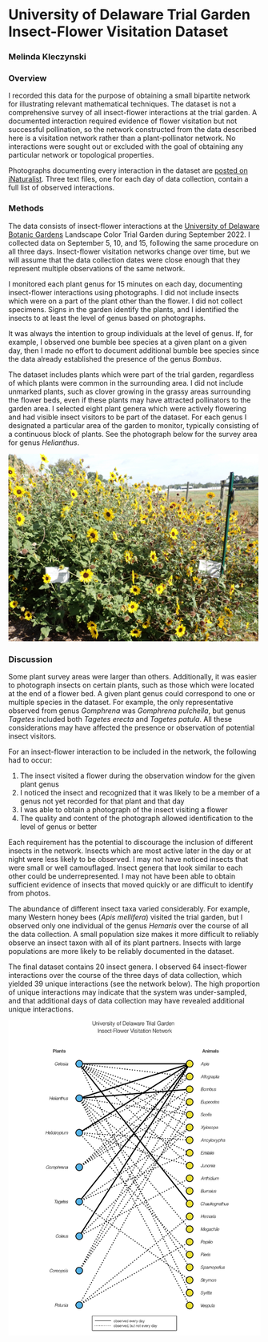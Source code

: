 # University of Delaware Trial Garden Insect-Flower Visitation Dataset

### Melinda Kleczynski

### Overview

I recorded this data for the purpose of obtaining a small bipartite network for illustrating relevant mathematical techniques. The dataset is not a comprehensive survey of all insect-flower interactions at the trial garden. A documented interaction required evidence of flower visitation but not successful pollination, so the network constructed from the data described here is a visitation network rather than a plant-pollinator network. No interactions were sought out or excluded with the goal of obtaining any particular network or topological properties. 

Photographs documenting every interaction in the dataset are [posted on iNaturalist](https://www.inaturalist.org/observations?d1=2022-09-05&d2=2022-09-15&place_id=any&user_id=melinda_k&verifiable=any). Three text files, one for each day of data collection, contain a full list of observed interactions.

### Methods

The data consists of insect-flower interactions at the  [University of Delaware Botanic Gardens](https://canr.udel.edu/udbg/)
Landscape Color Trial Garden during September 2022. I collected data on September 5, 10, and 15, following the same procedure on all three days. Insect-flower visitation networks change over time, but we will assume that the data collection dates were close enough that they represent multiple observations of the same network.

I monitored each plant genus for 15 minutes on each day, documenting insect-flower interactions using photographs. I did not include insects which were on a part of the plant other than the flower. I did not collect specimens. Signs in the garden identify the plants, and I identified the insects to at least the level of genus based on photographs.

It was always the intention to group individuals at the level of genus. If, for example, I observed one bumble bee species at a given plant on a given day, then I made no effort to document additional bumble bee species since the data already established the presence of the genus *Bombus*.

The dataset includes plants which were part of the trial garden, regardless of which plants were common in the surrounding area.  I did not include unmarked plants, such as clover growing in the grassy areas surrounding the flower beds, even if these plants may have attracted pollinators to the garden area. I selected eight plant genera which were actively flowering and had visible insect visitors to be part of the dataset. For each genus I designated a particular area of the garden to monitor, typically consisting of a continuous block of plants. See the photograph below for the survey area for genus *Helianthus*.

<img src = "https://github.com/makleczy/UD-Insect-Flower-Visitation/blob/main/Helianthus_readme_figure.JPG" width = "500">

### Discussion

Some plant survey areas were larger than others. Additionally, it was easier to photograph insects on certain plants, such as those which were located at the end of a flower bed. A given plant genus could correspond to one or multiple species in the dataset. For example, the only representative observed from genus *Gomphrena* was *Gomphrena pulchella*, but genus *Tagetes* included both *Tagetes erecta* and *Tagetes patula*. All these considerations may have affected the presence or observation of potential insect visitors.

For an insect-flower interaction to be included in the network, the following had to occur:
1. The insect visited a flower during the observation window for the given plant genus
2. I noticed the insect and recognized that it was likely to be a member of a genus not yet recorded for that plant and that day
3. I was able to obtain a photograph of the insect visiting a flower
4. The quality and content of the photograph allowed identification to the level of genus or better

Each requirement has the potential to discourage the inclusion of different insects in the network. Insects which are most active later in the day or at night were less likely to be observed. I may not have noticed insects that were small or well camouflaged. Insect genera that look similar to each other could be underrepresented. I may not have been able to obtain sufficient evidence of insects that moved quickly or are difficult to identify from photos. 

The abundance of different insect taxa varied considerably. For example, many Western honey bees (*Apis mellifera*) visited the trial garden, but I observed only one individual of the genus *Hemaris* over the course of all the data collection. A small population size makes it more difficult to reliably observe an insect taxon with all of its plant partners. Insects with large populations are more likely to be reliably documented in the dataset. 

The final dataset contains 20 insect genera. I observed 64 insect-flower interactions over the course of the three days of data collection, which yielded 39 unique interactions (see the network below). The high proportion of unique interactions may indicate that the system was under-sampled, and that additional days of data collection may have revealed additional unique interactions.

<img src = "https://github.com/makleczy/UD-Insect-Flower-Visitation/blob/main/bipart_readme_figure.png" width = 800>



